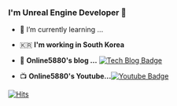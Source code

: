### I'm Unreal Engine Developer 👋
- 🌱 I’m currently learning ...
- :kr: **I'm working in South Korea**

- 📒  **Online5880's blog ...** [![Tech Blog Badge](http://img.shields.io/badge/-Tech%20blog-black?style=flat-square&logo=blogger&logoColor=white&link=https://online-unreal.tistory.com/)](https://online-unreal.tistory.com/)

- 📺  **Online5880's Youtube...**[![Youtube Badge](https://img.shields.io/badge/Youtube-ff0000?style=flat-square&logo=youtube&link=https://www.youtube.com/channel/UCQ6RW9W7Iytv_68Iw48of3A)](https://www.youtube.com/channel/UCQ6RW9W7Iytv_68Iw48of3A)

[![Hits](https://hits.seeyoufarm.com/api/count/incr/badge.svg?url=https%3A%2F%2Fgithub.com%2Fonline5880&count_bg=%235D6657&title_bg=%23555555&icon=unrealengine.svg&icon_color=%23E7E7E7&title=visitor&edge_flat=false)](https://hits.seeyoufarm.com)    

<!--
**online5880/online5880** is a ✨ _special_ ✨ repository because its `README.md` (this file) appears on your GitHub profile.

Here are some ideas to get you started:

- 🔭 I’m currently working on ...
- 🌱 I’m currently learning ...
- 👯 I’m looking to collaborate on ...
- 🤔 I’m looking for help with ...
- 💬 Ask me about ...
- 📫 How to reach me: ...
- 😄 Pronouns: ...
- ⚡ Fun fact: ...
- 🌱 I’m currently learning ...
-->
